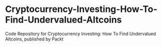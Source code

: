 # Cryptocurrency-Investing-How-To-Find-Undervalued-Altcoins
Code Repository for Cryptocurrency Investing: How To Find Undervalued Altcoins, published by Packt
